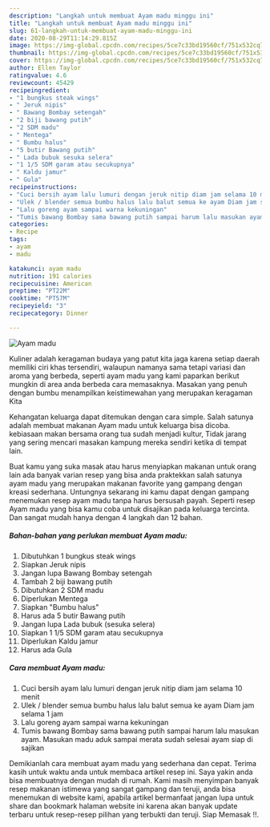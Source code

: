 ```yaml
---
description: "Langkah untuk membuat Ayam madu minggu ini"
title: "Langkah untuk membuat Ayam madu minggu ini"
slug: 61-langkah-untuk-membuat-ayam-madu-minggu-ini
date: 2020-08-29T11:14:29.815Z
image: https://img-global.cpcdn.com/recipes/5ce7c33bd19560cf/751x532cq70/ayam-madu-foto-resep-utama.jpg
thumbnail: https://img-global.cpcdn.com/recipes/5ce7c33bd19560cf/751x532cq70/ayam-madu-foto-resep-utama.jpg
cover: https://img-global.cpcdn.com/recipes/5ce7c33bd19560cf/751x532cq70/ayam-madu-foto-resep-utama.jpg
author: Ellen Taylor
ratingvalue: 4.6
reviewcount: 45429
recipeingredient:
- "1 bungkus steak wings"
- " Jeruk nipis"
- " Bawang Bombay setengah"
- "2 biji bawang putih"
- "2 SDM madu"
- " Mentega"
- " Bumbu halus"
- "5 butir Bawang putih"
- " Lada bubuk sesuka selera"
- "1 1/5 SDM garam atau secukupnya"
- " Kaldu jamur"
- " Gula"
recipeinstructions:
- "Cuci bersih ayam lalu lumuri dengan jeruk nitip diam jam selama 10 menit"
- "Ulek / blender semua bumbu halus lalu balut semua ke ayam Diam jam selama 1 jam"
- "Lalu goreng ayam sampai warna kekuningan"
- "Tumis bawang Bombay sama bawang putih sampai harum lalu masukan ayam. Masukan madu aduk sampai merata sudah selesai ayam siap di sajikan"
categories:
- Recipe
tags:
- ayam
- madu

katakunci: ayam madu 
nutrition: 191 calories
recipecuisine: American
preptime: "PT22M"
cooktime: "PT57M"
recipeyield: "3"
recipecategory: Dinner

---
```



![Ayam madu](https://img-global.cpcdn.com/recipes/5ce7c33bd19560cf/751x532cq70/ayam-madu-foto-resep-utama.jpg)

Kuliner adalah keragaman budaya yang patut kita jaga karena setiap daerah memiliki ciri khas tersendiri, walaupun namanya sama tetapi variasi dan aroma yang berbeda, seperti ayam madu yang kami paparkan berikut mungkin di area anda berbeda cara memasaknya. Masakan yang penuh dengan bumbu menampilkan keistimewahan yang merupakan keragaman Kita

Kehangatan keluarga dapat ditemukan dengan cara simple. Salah satunya adalah membuat makanan Ayam madu untuk keluarga bisa dicoba. kebiasaan makan bersama orang tua sudah menjadi kultur, Tidak jarang yang sering mencari masakan kampung mereka sendiri ketika di tempat lain.



Buat kamu yang suka masak atau harus menyiapkan makanan untuk orang lain ada banyak varian resep yang bisa anda praktekkan salah satunya ayam madu yang merupakan makanan favorite yang gampang dengan kreasi sederhana. Untungnya sekarang ini kamu dapat dengan gampang menemukan resep ayam madu tanpa harus bersusah payah.
Seperti resep Ayam madu yang bisa kamu coba untuk disajikan pada keluarga tercinta. Dan sangat mudah hanya dengan 4 langkah dan 12 bahan.


<!--inarticleads1-->

##### Bahan-bahan yang perlukan membuat Ayam madu:

1. Dibutuhkan 1 bungkus steak wings
1. Siapkan  Jeruk nipis
1. Jangan lupa  Bawang Bombay setengah
1. Tambah 2 biji bawang putih
1. Dibutuhkan 2 SDM madu
1. Diperlukan  Mentega
1. Siapkan  &#34;Bumbu halus&#34;
1. Harus ada 5 butir Bawang putih
1. Jangan lupa  Lada bubuk (sesuka selera)
1. Siapkan 1 1/5 SDM garam atau secukupnya
1. Diperlukan  Kaldu jamur
1. Harus ada  Gula




<!--inarticleads2-->

##### Cara membuat  Ayam madu:

1. Cuci bersih ayam lalu lumuri dengan jeruk nitip diam jam selama 10 menit
1. Ulek / blender semua bumbu halus lalu balut semua ke ayam Diam jam selama 1 jam
1. Lalu goreng ayam sampai warna kekuningan
1. Tumis bawang Bombay sama bawang putih sampai harum lalu masukan ayam. Masukan madu aduk sampai merata sudah selesai ayam siap di sajikan




Demikianlah cara membuat ayam madu yang sederhana dan cepat. Terima kasih untuk waktu anda untuk membaca artikel resep ini. Saya yakin anda bisa membuatnya dengan mudah di rumah. Kami masih menyimpan banyak resep makanan istimewa yang sangat gampang dan teruji, anda bisa menemukan di website kami, apabila artikel bermanfaat jangan lupa untuk share dan bookmark halaman website ini karena akan banyak update terbaru untuk resep-resep pilihan yang terbukti dan teruji. Siap Memasak !!. 
